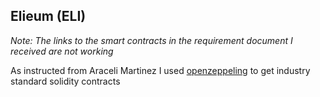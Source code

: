 ## Elieum (ELI)

*Note: The links to the smart contracts in the requirement document I received are not working*

As instructed from Araceli  Martinez I used [openzeppeling](https://www.openzeppelin.com/solidity-contracts) to get industry standard solidity contracts